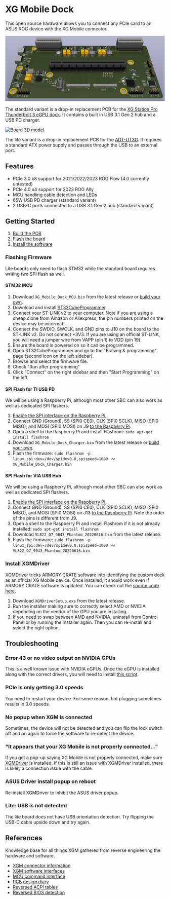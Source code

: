 XG Mobile Dock
==============
This open source hardware allows you to connect any PCIe card to an ASUS ROG device with the XG Mobile connector.

[![Board 3D model](Docs/images/board-3d.png)](Docs/images/board-3d.png)

The standard variant is a drop-in replacement PCB for the [XG Station Pro Thunderbolt 3 eGPU dock][1]. It contains a built in USB 3.1 Gen 2 hub and a USB PD charger.

[![Board 3D model](Docs/images/board-lite-3d.png)](Docs/images/board-lite-3d.png)

The lite variant is a drop-in replacement PCB for the [ADT-UT3G][6]. It requires a standard ATX power supply and passes through the USB to an external port.

## Features
* PCIe 3.0 x8 support for 2021/2022/2023 ROG Flow (4.0 currently untested)
* PCIe 4.0 x4 support for 2023 ROG Ally
* MCU handling cable detection and LEDs
* 65W USB PD charger (standard variant)
* 2 USB-C ports connected to a USB 3.1 Gen 2 hub (standard variant)

## Getting Started
1. [Build the PCB](Docs/Build_Guide.md)
2. [Flash the board](#flashing-firmware)
3. [Install the software](#install-xgmactivator)

### Flashing Firmware
Lite boards only need to flash STM32 while the standard board requires writing two SPI flash as well.

#### STM32 MCU
1. Download `XG_Mobile_Dock_MCU.bin` from the latest release or [build your own](Docs/Build_Guide.md#mcu).
2. Download and install [ST32CubeProgrammer][2].
3. Connect your ST-LINK v2 to your computer. Note if you are using a cheap clone from Amazon or Aliexpress, the pin numbers printed on the device may be incorrect.
4. Connect the SWDIO, SWCLK, and GND pins to J10 on the board to the ST-LINK v2. Do not connect +3V3. If you are using an official ST-LINK, you will need a jumper wire from VAPP (pin 1) to VDD (pin 19).
5. Ensure the board is powered on so it can be programmed.
6. Open ST32CubeProgrammer and go to the "Erasing & programming" page (second icon on the left sidebar).
7. Browse and select the firmware file.
8. Check "Run after programming"
9. Click "Connect" on the right sidebar and then "Start Programming" on the left.

#### SPI Flash for TI USB PD
We will be using a Raspberry Pi, although most other SBC can also work as well as dedicated SPI flashers.

1. [Enable the SPI interface on the Raspberry Pi.][3]
2. Connect GND (Ground), SS (SPI0 CE0), CLK (SPI0 SCLK), MISO (SPI0 MISO), and MOSI (SPI0 MOSI) on J9 [to the Raspberry Pi][4].
3. Open a shell to the Raspberry Pi and install Flashrom: `sudo apt-get install flashrom`
4. Download `XG_Mobile_Dock_Charger.bin` from the latest release or [build your own](Docs/Build_Guide.md#ti-pd-controller).
5. Flash the firmware: `sudo flashrom -p linux_spi:dev=/dev/spidev0.0,spispeed=1000 -w XG_Mobile_Dock_Charger.bin`

#### SPI Flash for VIA USB Hub
We will be using a Raspberry Pi, although most other SBC can also work as well as dedicated SPI flashers.

1. [Enable the SPI interface on the Raspberry Pi.][3]
2. Connect GND (Ground), SS (SPI0 CE0), CLK (SPI0 SCLK), MISO (SPI0 MISO), and MOSI (SPI0 MOSI) on J13 [to the Raspberry Pi][4]. Note the order of the pins is different from J9.
3. Open a shell to the Raspberry Pi and install Flashrom if it is not already installed: `sudo apt-get install flashrom`
4. Download `VL822_Q7_9043_Phantom_20220616.bin` from the latest release.
5. Flash the firmware: `sudo flashrom -p linux_spi:dev=/dev/spidev0.0,spispeed=1000 -w VL822_Q7_9043_Phantom_20220616.bin`

### Install XGMDriver
XGMDriver tricks ARMORY CRATE software into identifying the custom dock as an official XG Mobile device. Once installed, it should work even if ARMORY CRATE software is updated. You can check out the [source code here](XGMDriver).

1. Download `XGMDriverSetup.exe` from the latest release.
2. Run the installer making sure to correctly select AMD or NVIDIA depending on the vendor of the GPU you are installing.
3. If you need to swap between AMD and NVIDIA, uninstall from Control Panel or by running the installer again. Then you can re-install and select the right option.

## Troubleshooting

### Error 43 or no video output on NVIDIA GPUs
This is a well known issue with NVIDIA eGPUs. Once the eGPU is installed along with the correct drivers, you will need to install [this script][5].

### PCIe is only getting 3.0 speeds
You need to restart your device. For some reason, hot plugging sometimes results in 3.0 speeds.

### No popup when XGM is connected
Sometimes, the device will not be detected and you can flip the lock switch off and on again to force the software to re-detect the device.

### "It appears that your XG Mobile is not properly connected..."
If you get a pop-up saying XG Mobile is not properly connected, make sure [XGMDriver](#install-xgmdriver) is installed. If this is still an issue with XGMDriver installed, there is likely a connection issue with the cable.

### ASUS Driver install popup on reboot
Re-install XGMDriver to inhibit the ASUS driver popup.

### Lite: USB is not detected
The lite board does not have USB orientation detection. Try flipping the USB-C cable upside down and try again.

## References
Knowledge base for all things XGM gathered from reverse engineering the hardware and software.

* [XGM connector information](Docs/Connector.md)
* [XGM software interfaces](Docs/Software.md)
* [MCU command interface](Docs/MCU.md)
* [PCB design diary](Docs/Diary.md)
* [Reversed ACPI tables](Docs/ACPI_Annotated.asl)
* [Reversed BIOS detection](Docs/BIOS_Detect.c)

[1]: https://www.asus.com/motherboards-components/external-graphics-docks/all-series/xg-station-pro/
[2]: https://www.st.com/en/development-tools/stm32cubeprog.html
[3]: https://www.raspberrypi-spy.co.uk/2014/08/enabling-the-spi-interface-on-the-raspberry-pi/
[4]: https://pinout.xyz
[5]: https://egpu.io/nvidia-error43-fixer
[6]: https://www.adt.link/product/UT3G.html
